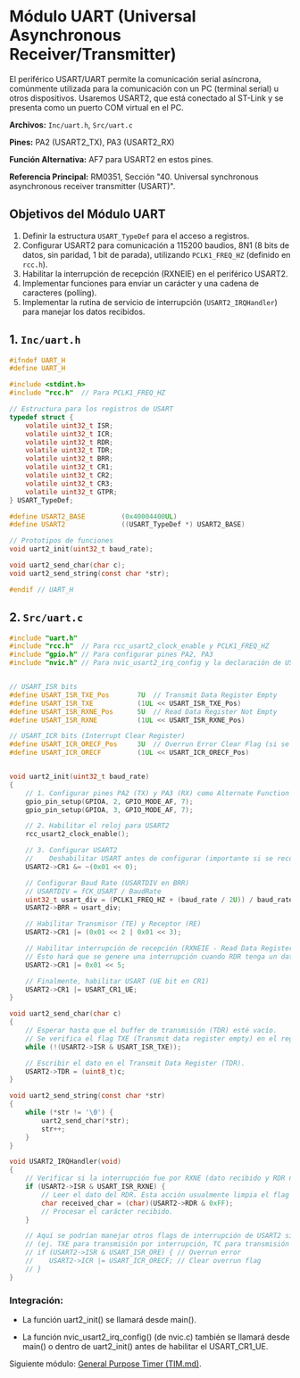 # Módulo UART (Universal Asynchronous Receiver/Transmitter)

El periférico USART/UART permite la comunicación serial asíncrona, comúnmente utilizada para la comunicación con un PC (terminal serial) u otros dispositivos. Usaremos USART2, que está conectado al ST-Link y se presenta como un puerto COM virtual en el PC.

**Archivos:** `Inc/uart.h`, `Src/uart.c`

**Pines:** PA2 (USART2_TX), PA3 (USART2_RX)

**Función Alternativa:** AF7 para USART2 en estos pines.

**Referencia Principal:** RM0351, Sección "40. Universal synchronous asynchronous receiver transmitter (USART)".

## Objetivos del Módulo UART
1.  Definir la estructura `USART_TypeDef` para el acceso a registros.
2.  Configurar USART2 para comunicación a 115200 baudios, 8N1 (8 bits de datos, sin paridad, 1 bit de parada), utilizando `PCLK1_FREQ_HZ` (definido en `rcc.h`).
3.  Habilitar la interrupción de recepción (RXNEIE) en el periférico USART2.
4.  Implementar funciones para enviar un carácter y una cadena de caracteres (polling).
5.  Implementar la rutina de servicio de interrupción (`USART2_IRQHandler`) para manejar los datos recibidos.

## 1. `Inc/uart.h`

```c
#ifndef UART_H
#define UART_H

#include <stdint.h>
#include "rcc.h"  // Para PCLK1_FREQ_HZ

// Estructura para los registros de USART
typedef struct {
    volatile uint32_t ISR;
    volatile uint32_t ICR;
    volatile uint32_t RDR;
    volatile uint32_t TDR;
    volatile uint32_t BRR;
    volatile uint32_t CR1;
    volatile uint32_t CR2;
    volatile uint32_t CR3;
    volatile uint32_t GTPR;
} USART_TypeDef;

#define USART2_BASE         (0x40004400UL)
#define USART2              ((USART_TypeDef *) USART2_BASE)

// Prototipos de funciones
void uart2_init(uint32_t baud_rate);

void uart2_send_char(char c);
void uart2_send_string(const char *str);

#endif // UART_H

```

## 2. `Src/uart.c`

```c
#include "uart.h"
#include "rcc.h"  // Para rcc_usart2_clock_enable y PCLK1_FREQ_HZ
#include "gpio.h" // Para configurar pines PA2, PA3
#include "nvic.h" // Para nvic_usart2_irq_config y la declaración de USART2_IRQn


// USART_ISR bits
#define USART_ISR_TXE_Pos       7U  // Transmit Data Register Empty
#define USART_ISR_TXE           (1UL << USART_ISR_TXE_Pos)
#define USART_ISR_RXNE_Pos      5U  // Read Data Register Not Empty
#define USART_ISR_RXNE          (1UL << USART_ISR_RXNE_Pos)

// USART_ICR bits (Interrupt Clear Register)
#define USART_ICR_ORECF_Pos     3U  // Overrun Error Clear Flag (si se maneja error)
#define USART_ICR_ORECF         (1UL << USART_ICR_ORECF_Pos)


void uart2_init(uint32_t baud_rate)
{
    // 1. Configurar pines PA2 (TX) y PA3 (RX) como Alternate Function (AF7)
    gpio_pin_setup(GPIOA, 2, GPIO_MODE_AF, 7);
    gpio_pin_setup(GPIOA, 3, GPIO_MODE_AF, 7);

    // 2. Habilitar el reloj para USART2
    rcc_usart2_clock_enable();

    // 3. Configurar USART2
    //    Deshabilitar USART antes de configurar (importante si se reconfigura)
    USART2->CR1 &= ~(0x01 << 0);

    // Configurar Baud Rate (USARTDIV en BRR)
    // USARTDIV = fCK_USART / BaudRate
    uint32_t usart_div = (PCLK1_FREQ_HZ + (baud_rate / 2U)) / baud_rate; // Con redondeo
    USART2->BRR = usart_div;

    // Habilitar Transmisor (TE) y Receptor (RE)
    USART2->CR1 |= (0x01 << 2 | 0x01 << 3);

    // Habilitar interrupción de recepción (RXNEIE - Read Data Register Not Empty Interrupt Enable)
    // Esto hará que se genere una interrupción cuando RDR tenga un dato.
    USART2->CR1 |= 0x01 << 5;

    // Finalmente, habilitar USART (UE bit en CR1)
    USART2->CR1 |= USART_CR1_UE;
}

void uart2_send_char(char c)
{
    // Esperar hasta que el buffer de transmisión (TDR) esté vacío.
    // Se verifica el flag TXE (Transmit data register empty) en el registro ISR.
    while (!(USART2->ISR & USART_ISR_TXE));

    // Escribir el dato en el Transmit Data Register (TDR).
    USART2->TDR = (uint8_t)c;
}

void uart2_send_string(const char *str)
{
    while (*str != '\0') {
        uart2_send_char(*str);
        str++;
    }
}

void USART2_IRQHandler(void)
{
    // Verificar si la interrupción fue por RXNE (dato recibido y RDR no vacío)
    if (USART2->ISR & USART_ISR_RXNE) {
        // Leer el dato del RDR. Esta acción usualmente limpia el flag RXNE.
        char received_char = (char)(USART2->RDR & 0xFF);
        // Procesar el carácter recibido.
    }

    // Aquí se podrían manejar otros flags de interrupción de USART2 si se habilitaron
    // (ej. TXE para transmisión por interrupción, TC para transmisión completa, errores ORE, FE, NE).
    // if (USART2->ISR & USART_ISR_ORE) { // Overrun error
    //    USART2->ICR |= USART_ICR_ORECF; // Clear overrun flag
    // }
}

```

### Integración:

* La función uart2_init() se llamará desde main().

* La función nvic_usart2_irq_config() (de nvic.c) también se llamará desde main() o dentro de uart2_init() antes de habilitar el USART_CR1_UE.

Siguiente módulo: [General Purpose Timer (TIM.md)](TIM.md).